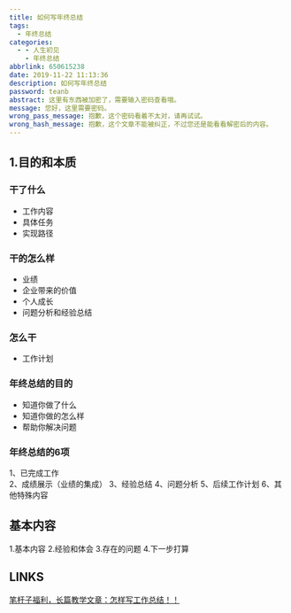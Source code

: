 ```yaml
---
title: 如何写年终总结
tags:
  - 年终总结
categories:
  - - 人生初见
    - 年终总结
abbrlink: 650615238
date: 2019-11-22 11:13:36
description: 如何写年终总结
password: teanb
abstract: 这里有东西被加密了，需要输入密码查看哦。
message: 您好，这里需要密码。
wrong_pass_message: 抱歉，这个密码看着不太对，请再试试。
wrong_hash_message: 抱歉，这个文章不能被纠正，不过您还是能看看解密后的内容。
---
```


## 1.目的和本质

### 干了什么

* 工作内容
* 具体任务
* 实现路径

### 干的怎么样

* 业绩
* 企业带来的价值
* 个人成长
* 问题分析和经验总结

### 怎么干

* 工作计划

### 年终总结的目的

* 知道你做了什么
* 知道你做的怎么样
* 帮助你解决问题

### 年终总结的6项

1、已完成工作  
2、成绩展示（业绩的集成）
3、经验总结
4、问题分析
5、后续工作计划
6、其他特殊内容

## 基本内容
1.基本内容
2.经验和体会
3.存在的问题
4.下一步打算

## LINKS
[笔杆子福利，长篇教学文章：怎样写工作总结！！](https://zhuanlan.zhihu.com/p/86731815)  
